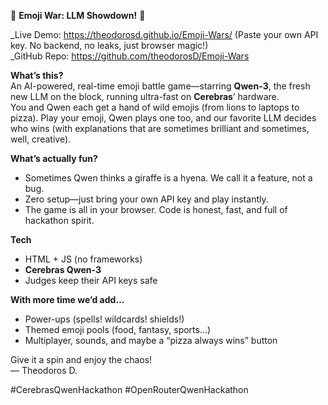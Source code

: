 🥳 **Emoji War: LLM Showdown!** 🚀

_Live Demo: https://theodorosd.github.io/Emoji-Wars/ (Paste your own API key. No backend, no leaks, just browser magic!)  
_GitHub Repo: https://github.com/theodorosD/Emoji-Wars

**What’s this?**  
An AI-powered, real-time emoji battle game—starring **Qwen-3**, the fresh new LLM on the block, running ultra-fast on **Cerebras**’ hardware.  
You and Qwen each get a hand of wild emojis (from lions to laptops to pizza). Play your emoji, Qwen plays one too, and our favorite LLM decides who wins (with explanations that are sometimes brilliant and sometimes, well, creative).

**What’s actually fun?**
- Sometimes Qwen thinks a giraffe is a hyena. We call it a feature, not a bug.
- Zero setup—just bring your own API key and play instantly.
- The game is all in your browser. Code is honest, fast, and full of hackathon spirit.

**Tech**
- HTML + JS (no frameworks)
- **Cerebras Qwen-3** 
- Judges keep their API keys safe

**With more time we’d add…**
- Power-ups (spells! wildcards! shields!)
- Themed emoji pools (food, fantasy, sports…)
- Multiplayer, sounds, and maybe a “pizza always wins” button

Give it a spin and enjoy the chaos!  
— Theodoros D.

#CerebrasQwenHackathon #OpenRouterQwenHackathon
